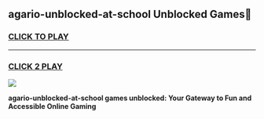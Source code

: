 
## agario-unblocked-at-school Unblocked Games👋
<h3>
<a href="https://news.freeplayer.one?title=agario-unblocked-at-school&ref=16F">CLICK TO PLAY</a></h3>
<hr>

<h3>
<a href="https://news.freeplayer.one?title=agario-unblocked-at-school&ref=16F">CLICK 2 PLAY</a>
  
</h3>

<a href="https://news.freeplayer.one?title=agario-unblocked-at-school&ref=16F/"><img src="https://clearcache.store/games.png"></a>


**agario-unblocked-at-school games unblocked: Your Gateway to Fun and Accessible Online Gaming**
